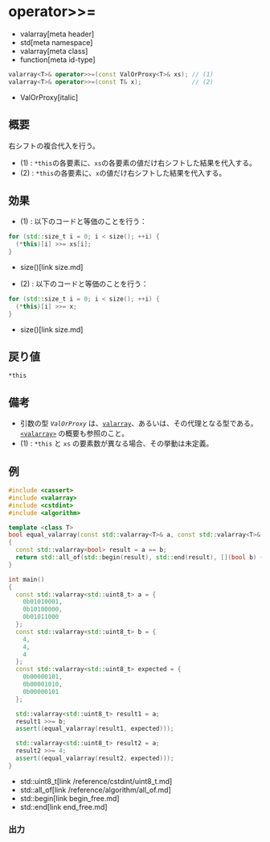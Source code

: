 # operator>>=
* valarray[meta header]
* std[meta namespace]
* valarray[meta class]
* function[meta id-type]

```cpp
valarray<T>& operator>>=(const ValOrProxy<T>& xs); // (1)
valarray<T>& operator>>=(const T& x);              // (2)
```
* ValOrProxy[italic]

## 概要
右シフトの複合代入を行う。

- (1) : `*this`の各要素に、`xs`の各要素の値だけ右シフトした結果を代入する。
- (2) : `*this`の各要素に、`x`の値だけ右シフトした結果を代入する。


## 効果
- (1) : 以下のコードと等価のことを行う：

```cpp
for (std::size_t i = 0; i < size(); ++i) {
  (*this)[i] >>= xs[i];
}
```
* size()[link size.md]

- (2) : 以下のコードと等価のことを行う：

```cpp
for (std::size_t i = 0; i < size(); ++i) {
  (*this)[i] >>= x;
}
```
* size()[link size.md]


## 戻り値
`*this`


## 備考
- 引数の型 *`ValOrProxy`* は、[`valarray`](../valarray.md)、あるいは、その代理となる型である。  
	[`<valarray>`](../../valarray.md) の概要も参照のこと。
- (1) : `*this` と `xs` の要素数が異なる場合、その挙動は未定義。


## 例
```cpp example
#include <cassert>
#include <valarray>
#include <cstdint>
#include <algorithm>

template <class T>
bool equal_valarray(const std::valarray<T>& a, const std::valarray<T>& b)
{
  const std::valarray<bool> result = a == b;
  return std::all_of(std::begin(result), std::end(result), [](bool b) { return b; });
}

int main()
{
  const std::valarray<std::uint8_t> a = {
    0b01010001,
    0b10100000,
    0b01011000
  };
  const std::valarray<std::uint8_t> b = {
    4,
    4,
    4
  };
  const std::valarray<std::uint8_t> expected = {
    0b00000101,
    0b00001010,
    0b00000101
  };

  std::valarray<std::uint8_t> result1 = a;
  result1 >>= b;
  assert((equal_valarray(result1, expected)));

  std::valarray<std::uint8_t> result2 = a;
  result2 >>= 4;
  assert((equal_valarray(result2, expected)));
}
```
* std::uint8_t[link /reference/cstdint/uint8_t.md]
* std::all_of[link /reference/algorithm/all_of.md]
* std::begin[link begin_free.md]
* std::end[link end_free.md]

### 出力
```
```


